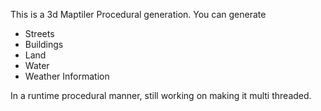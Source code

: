 This is a 3d Maptiler Procedural generation.
You can generate
- Streets
- Buildings
- Land 
- Water
- Weather Information

In a runtime procedural manner, still working on making it multi threaded. 

